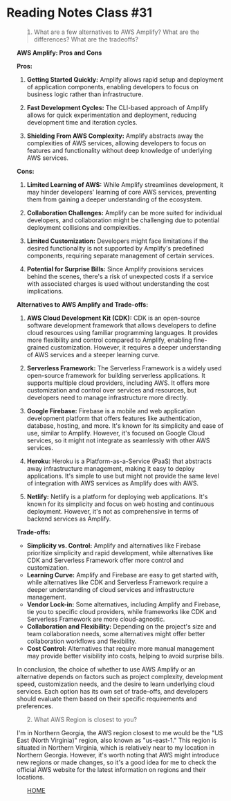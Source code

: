 # Reading Notes Class #31

<ol>

><li> What are a few alternatives to AWS Amplify? What are the differences? What are the tradeoffs? 

**AWS Amplify: Pros and Cons**

**Pros:**

1. **Getting Started Quickly:** Amplify allows rapid setup and deployment of application components, enabling developers to focus on business logic rather than infrastructure.

2. **Fast Development Cycles:** The CLI-based approach of Amplify allows for quick experimentation and deployment, reducing development time and iteration cycles.

3. **Shielding From AWS Complexity:** Amplify abstracts away the complexities of AWS services, allowing developers to focus on features and functionality without deep knowledge of underlying AWS services.

**Cons:**

1. **Limited Learning of AWS:** While Amplify streamlines development, it may hinder developers' learning of core AWS services, preventing them from gaining a deeper understanding of the ecosystem.

2. **Collaboration Challenges:** Amplify can be more suited for individual developers, and collaboration might be challenging due to potential deployment collisions and complexities.

3. **Limited Customization:** Developers might face limitations if the desired functionality is not supported by Amplify's predefined components, requiring separate management of certain services.

4. **Potential for Surprise Bills:** Since Amplify provisions services behind the scenes, there's a risk of unexpected costs if a service with associated charges is used without understanding the cost implications.

**Alternatives to AWS Amplify and Trade-offs:**

1. **AWS Cloud Development Kit (CDK):** CDK is an open-source software development framework that allows developers to define cloud resources using familiar programming languages. It provides more flexibility and control compared to Amplify, enabling fine-grained customization. However, it requires a deeper understanding of AWS services and a steeper learning curve.

2. **Serverless Framework:** The Serverless Framework is a widely used open-source framework for building serverless applications. It supports multiple cloud providers, including AWS. It offers more customization and control over services and resources, but developers need to manage infrastructure more directly.

3. **Google Firebase:** Firebase is a mobile and web application development platform that offers features like authentication, database, hosting, and more. It's known for its simplicity and ease of use, similar to Amplify. However, it's focused on Google Cloud services, so it might not integrate as seamlessly with other AWS services.

4. **Heroku:** Heroku is a Platform-as-a-Service (PaaS) that abstracts away infrastructure management, making it easy to deploy applications. It's simple to use but might not provide the same level of integration with AWS services as Amplify does with AWS.

5. **Netlify:** Netlify is a platform for deploying web applications. It's known for its simplicity and focus on web hosting and continuous deployment. However, it's not as comprehensive in terms of backend services as Amplify.

**Trade-offs:**

- **Simplicity vs. Control:** Amplify and alternatives like Firebase prioritize simplicity and rapid development, while alternatives like CDK and Serverless Framework offer more control and customization.
- **Learning Curve:** Amplify and Firebase are easy to get started with, while alternatives like CDK and Serverless Framework require a deeper understanding of cloud services and infrastructure management.
- **Vendor Lock-in:** Some alternatives, including Amplify and Firebase, tie you to specific cloud providers, while frameworks like CDK and Serverless Framework are more cloud-agnostic.
- **Collaboration and Flexibility:** Depending on the project's size and team collaboration needs, some alternatives might offer better collaboration workflows and flexibility.
- **Cost Control:** Alternatives that require more manual management may provide better visibility into costs, helping to avoid surprise bills.

In conclusion, the choice of whether to use AWS Amplify or an alternative depends on factors such as project complexity, development speed, customization needs, and the desire to learn underlying cloud services. Each option has its own set of trade-offs, and developers should evaluate them based on their specific requirements and preferences.

</li>

><li> What AWS Region is closest to you?
 I'm in Northern Georgia, the AWS region closest to me would be the "US East (North Virginia)" region, also known as "us-east-1." This region is situated in Northern Virginia, which is relatively near to my location in Northern Georgia. However, it's worth noting that AWS might introduce new regions or made changes, so it's a good idea for me to check the official AWS website for the latest information on regions and their locations.

</li>

<ol>

[HOME](../README.md)